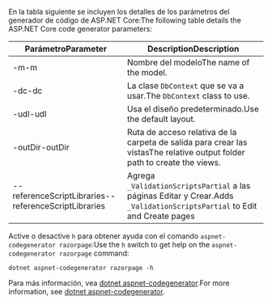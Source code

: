 <a name="codegenerator"></a> <span data-ttu-id="46384-101">En la tabla siguiente se incluyen los detalles de los parámetros del generador de código de ASP.NET Core:</span><span class="sxs-lookup"><span data-stu-id="46384-101">The following table details the ASP.NET Core code generator parameters:</span></span>

| <span data-ttu-id="46384-102">Parámetro</span><span class="sxs-lookup"><span data-stu-id="46384-102">Parameter</span></span>               | <span data-ttu-id="46384-103">Description</span><span class="sxs-lookup"><span data-stu-id="46384-103">Description</span></span>|
| ----------------- | ------------ |
| <span data-ttu-id="46384-104">-m</span><span class="sxs-lookup"><span data-stu-id="46384-104">-m</span></span>  | <span data-ttu-id="46384-105">Nombre del modelo</span><span class="sxs-lookup"><span data-stu-id="46384-105">The name of the model.</span></span> |
| <span data-ttu-id="46384-106">-dc</span><span class="sxs-lookup"><span data-stu-id="46384-106">-dc</span></span>  | <span data-ttu-id="46384-107">La clase `DbContext` que se va a usar.</span><span class="sxs-lookup"><span data-stu-id="46384-107">The `DbContext` class to use.</span></span> |
| <span data-ttu-id="46384-108">-udl</span><span class="sxs-lookup"><span data-stu-id="46384-108">-udl</span></span> | <span data-ttu-id="46384-109">Usa el diseño predeterminado.</span><span class="sxs-lookup"><span data-stu-id="46384-109">Use the default layout.</span></span> |
| <span data-ttu-id="46384-110">-outDir</span><span class="sxs-lookup"><span data-stu-id="46384-110">-outDir</span></span> | <span data-ttu-id="46384-111">Ruta de acceso relativa de la carpeta de salida para crear las vistas</span><span class="sxs-lookup"><span data-stu-id="46384-111">The relative output folder path to create the views.</span></span> |
| <span data-ttu-id="46384-112">--referenceScriptLibraries</span><span class="sxs-lookup"><span data-stu-id="46384-112">--referenceScriptLibraries</span></span> | <span data-ttu-id="46384-113">Agrega `_ValidationScriptsPartial` a las páginas Editar y Crear.</span><span class="sxs-lookup"><span data-stu-id="46384-113">Adds `_ValidationScriptsPartial` to Edit and Create pages</span></span> |

<span data-ttu-id="46384-114">Active o desactive `h` para obtener ayuda con el comando `aspnet-codegenerator razorpage`:</span><span class="sxs-lookup"><span data-stu-id="46384-114">Use the `h` switch to get help on the `aspnet-codegenerator razorpage` command:</span></span>

```dotnetcli
dotnet aspnet-codegenerator razorpage -h
```

<span data-ttu-id="46384-115">Para más información, vea [dotnet aspnet-codegenerator](xref:fundamentals/tools/dotnet-aspnet-codegenerator).</span><span class="sxs-lookup"><span data-stu-id="46384-115">For more information, see [dotnet aspnet-codegenerator](xref:fundamentals/tools/dotnet-aspnet-codegenerator).</span></span>
